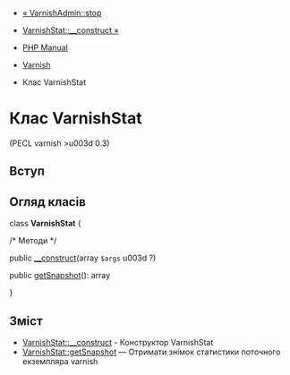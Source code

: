 - [« VarnishAdmin::stop](varnishadmin.stop.md)
- [VarnishStat::\_\_construct »](varnishstat.construct.md)

- [PHP Manual](index.md)
- [Varnish](book.varnish.md)
- Клас VarnishStat

# Клас VarnishStat

(PECL varnish \>u003d 0.3)

## Вступ

## Огляд класів

class **VarnishStat** {

/\* Методи \*/

public [\_\_construct](varnishstat.construct.md)(array `$args` u003d ?)

public [getSnapshot](varnishstat.getsnapshot.md)(): array

}

## Зміст

- [VarnishStat::\_\_construct](varnishstat.construct.md) -
Конструктор VarnishStat
- [VarnishStat::getSnapshot](varnishstat.getsnapshot.md) — Отримати
знімок статистики поточного екземпляра varnish
